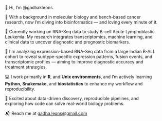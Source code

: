 👋 Hi, I’m @gadhakleons

🧪 With a background in molecular biology and bench-based cancer research, now I’m diving into bioinformatics — and loving every minute of it.

🧬 Currently working on RNA-Seq data to study B-cell Acute Lymphoblastic Leukemia. My research integrates transcriptomics, machine learning, and clinical data to uncover diagnostic and prognostic biomarkers.

🚀 I'm analyzing expression-based RNA-Seq data from a large Indian B-ALL cohort to reveal subtype-specific expression patterns, fusion events, and transcriptomic profiles — aiming to improve diagnostic accuracy and treatment strategies.

💻 I work primarily in **R**, and **Unix environments**, and I’m actively learning **Python**, **Snakemake**, and **biostatistics** to enhance my workflow and reproducibility.

🔬 Excited about data-driven discovery, reproducible pipelines, and exploring how code can solve real-world biology problems.

📬 Reach me at gadha.leons@gmail.com
<!--
**GadhaK/GadhaK** is a ✨ _special_ ✨ repository because its `README.md` (this file) appears on your GitHub profile.

Here are some ideas to get you started:

- 🔭 I’m currently working on ...
- 🌱 I’m currently learning ...
- 👯 I’m looking to collaborate on ...
- 🤔 I’m looking for help with ...
- 💬 Ask me about ...
- 📫 How to reach me: ...
- 😄 Pronouns: ...
- ⚡ Fun fact: ...
-->
